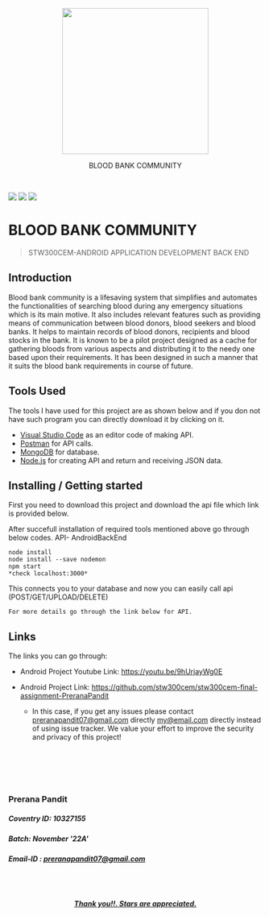 <p align="center"><img src="https://lh4.ggpht.com/xC6P_UdHxJ0drTKfF6fe1OdCyjQGoT0tN53ojbnT49HRPKSAJ2-oXbAdtasWMW3XHX4=w300" width="290"></p>
<p align="center">BLOOD BANK COMMUNITY</p>


 <br>

![](https://img.shields.io/github/tag/PreranaPandit/Node-Rest-Daraz.svg) 
![](https://img.shields.io/github/issues/PreranaPandit/Node-Rest-Daraz.svg)
![](https://img.shields.io/github/stars/PreranaPandit/Node-Rest-Daraz.svg) 


# BLOOD BANK COMMUNITY
> STW300CEM-ANDROID APPLICATION DEVELOPMENT BACK END

## Introduction

Blood bank community is a lifesaving system that simplifies and automates the functionalities of searching blood during any emergency situations which is its main motive. It also includes relevant features such as providing means of communication between blood donors, blood seekers and blood banks. It helps to maintain records of blood donors, recipients and blood stocks in the bank.
It is known to be a pilot project designed as a cache for gathering bloods from various aspects and distributing it to the needy one based upon their requirements. It has been designed in such a manner that it suits the blood bank requirements in course of future.


## Tools Used

The tools I have used for this project are as shown below and if you don not have such program you can directly download it by clicking on it.
   
- [Visual Studio Code](https://code.visualstudio.com/) as an editor code of making API.
- [Postman](https://www.getpostman.com/downloads/) for API calls.
- [MongoDB](https://www.mongodb.com/download-center) for database.
- [Node.js](https://nodejs.org/en/download/) for creating API and return and receiving JSON data.


## Installing / Getting started

First you need to download this project and download the api file which link is provided below. 

After succefull installation of required tools mentioned above go through below codes.
API- AndroidBackEnd 
```shell
node install
node install --save nodemon
npm start
*check localhost:3000*
```

This connects you to your database and now you can easily call api (POST/GET/UPLOAD/DELETE)

```shell
For more details go through the link below for API.
```

## Links

The links you can go through:

- Android Project Youtube Link: https://youtu.be/9hUrjayWg0E
- Android Project Link: https://github.com/stw300cem/stw300cem-final-assignment-PreranaPandit

                
  - In this case, if you get any issues please contact preranapandit07@gmail.com directly
    my@email.com directly instead of using issue tracker. We value your effort
    to improve the security and privacy of this project!






<br>
<br>


<br>
<br>

### Prerana Pandit
##### Coventry ID: 10327155
##### Batch: November '22A'
##### Email-ID : preranapandit07@gmail.com

<br>
<br>


<p align="center"><b><u><i> Thank you!!. Stars are appreciated. </i></u></b><p>
